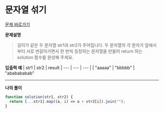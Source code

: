# 문자열 섞기

[문제 바로가기](https://school.programmers.co.kr/learn/courses/30/lessons/181942)

**문제설명**

> 길이가 같은 두 문자열 str1과 str2가 주어집니다.
> 두 문자열의 각 문자가 앞에서부터 서로 번갈아가면서 한 번씩 등장하는 문자열을 만들어 return 하는 solution 함수를 완성해 주세요.

**입출력 예**
| str1 | str2 | result
| --- | --- | --- |
| "aaaaa" | "bbbbb" | "ababababab"

---

**나의 풀이**

```javascript
function solution(str1, str2) {
  return [...str1].map((a, i) => a + str2[i]).join("");
}
```
